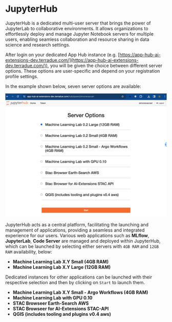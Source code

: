 # JupyterHub
JupyterHub is a dedicated multi-user server that brings the power of JupyterLab to collaborative environments. It allows organizations to effortlessly deploy and manage Jupyter Notebook servers for multiple users, enabling seamless collaboration and resource sharing in data science and research settings. 

After login on your dedicated App Hub instance (e.g. [https://app-hub-ai-extensions-dev.terradue.com/](https://app-hub-ai-extensions-dev.terradue.com/)), you will be given the choice between different server options. These options are user-specific and depend on your registration profile settings. 

In the example shown below, seven server options are available: 

![image](./imgs/jupyterhub_login_ALL.png)

JupyterHub acts as a central platform, facilitating the launching and management of applications, providing a seamless and integrated experience for our users. Various web applications such as **MLflow**, **JupyterLab**, **Code Server** are managed and deployed within JupyterHub, which can be launched by selecting either servers with `4GB RAM` and `12GB RAM` availability, below: 

* **Machine Learning Lab X.Y Small (4GB RAM)**
* **Machine Learning Lab X.Y Large (12GB RAM)**

Dedicated instances for other applications can be launched with their respective selection and then by clicking on `Start` to launch them.

* **Machine Learning Lab X.Y Small - Argo Workflows (4GB RAM)**
* **Machine Learning Lab with GPU 0.10**
* **STAC Browseer Earth-Search AWS**
* **STAC Browseer for AI-Extensions STAC-API**
* **QGIS (includes tooling and plugins v0.4 aws)**
